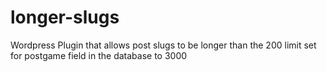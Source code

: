 # longer-slugs
Wordpress Plugin that allows post slugs to be longer than the 200 limit set for postgame field in the database to 3000

